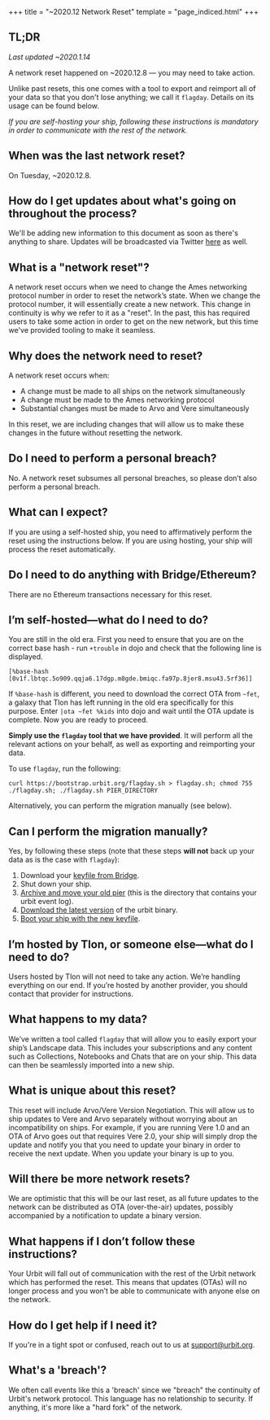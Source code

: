 +++
title = "~2020.12 Network Reset"
template = "page_indiced.html"
+++

## TL;DR

*Last updated ~2020.1.14*

A network reset happened on ~2020.12.8 — you may need to take action.

Unlike past resets, this one comes with a tool to export and reimport all of your data so that you don't lose anything; we call it `flagday`. Details on its usage can be found below.

*If you are self-hosting your ship, following these instructions is mandatory in order to communicate with the rest of the network.*

## When was the last network reset?

On Tuesday, ~2020.12.8.

## How do I get updates about what's going on throughout the process?

We'll be adding new information to this document as soon as there's anything to share. Updates will be broadcasted via Twitter [here](https://twitter.com/zodisok/) as well.

## What is a "network reset"?

A network reset occurs when we need to change the Ames networking protocol number in order to reset the network’s state. When we change the protocol number, it will essentially create a new network. This change in continuity is why we refer to it as a "reset". In the past, this has required users to take some action in order to get on the new network, but this time we've provided tooling to make it seamless.

## Why does the network need to reset?

A network reset occurs when:
- A change must be made to all ships on the network simultaneously
- A change must be made to the Ames networking protocol
- Substantial changes must be made to Arvo and Vere simultaneously

In this reset, we are including changes that will allow us to make these changes in the future without resetting the network.

## Do I need to perform a personal breach?

No. A network reset subsumes all personal breaches, so please don’t also perform a personal breach.

## What can I expect?

If you are using a self-hosted ship, you need to affirmatively perform the reset using the instructions below. If you are using hosting, your ship will process the reset automatically.

## Do I need to do anything with Bridge/Ethereum?

There are no Ethereum transactions necessary for this reset.

## I’m self-hosted—what do I need to do?

You are still in the old era. First you need to ensure that you are on the
correct base hash - run `+trouble` in dojo and check that the following line
is displayed.
```
[%base-hash [0v1f.lbtqc.5o909.qqja6.17dgp.m8gde.bmiqc.fa97p.8jer8.msu43.5rf36]]
```
If `%base-hash` is different, you need to download the correct OTA from `~fet`,
a galaxy that Tlon has left running in the old era specifically for this
purpose. Enter `|ota ~fet %kids` into dojo and wait until the OTA update is
complete. Now you are ready to proceed.

**Simply use the `flagday` tool that we have provided**. It will perform all the
relevant actions on your behalf, as well as exporting and reimporting your data.

To use `flagday`, run the following:

```shell
curl https://bootstrap.urbit.org/flagday.sh > flagday.sh; chmod 755 ./flagday.sh; ./flagday.sh PIER_DIRECTORY
```

Alternatively, you can perform the migration manually (see below).

## Can I perform the migration manually?

Yes, by following these steps (note that these steps **will not** back up your data as is the case with `flagday`):

1. Download your [keyfile from Bridge](https://urbit.org/using/install/#keyfile).
2. Shut down your ship.
3. [Archive and move your old pier](https://urbit.org/using/operations/using-your-ship/#moving-your-pier) (this is the directory that contains your urbit event log).
4. [Download the latest version](@/using/install.md#macos-and-linux) of the urbit binary.
5. [Boot your ship with the new keyfile](https://urbit.org/using/install/#boot-your-planet).

## I’m hosted by Tlon, or someone else—what do I need to do?

Users hosted by Tlon will not need to take any action. We’re handling everything on our end. If you’re hosted by another provider, you should contact that provider for instructions.

## What happens to my data?

We’ve written a tool called `flagday` that will allow you to easily export your ship’s Landscape data. This includes your subscriptions and any content such as Collections, Notebooks and Chats that are on your ship. This data can then be seamlessly imported into a new ship.

## What is unique about this reset?

This reset will include Arvo/Vere Version Negotiation. This will allow us to ship updates to Vere and Arvo separately without worrying about an incompatibility on ships. For example, if you are running Vere 1.0 and an OTA of Arvo goes out that requires Vere 2.0, your ship will simply drop the update and notify you that you need to update your binary in order to receive the next update. When you update your binary is up to you.

## Will there be more network resets?

We are optimistic that this will be our last reset, as all future updates to the network can be distributed as OTA (over-the-air) updates, possibly accompanied by a notification to update a binary version.

## What happens if I don’t follow these instructions?

Your Urbit will fall out of communication with the rest of the Urbit network which has performed the reset. This means that updates (OTAs) will no longer process and you won’t be able to communicate with anyone else on the network.

## How do I get help if I need it?

If you're in a tight spot or confused, reach out to us at support@urbit.org.

## What's a 'breach'?

We often call events like this a 'breach' since we "breach" the continuity of Urbit's network protocol. This language has no relationship to security. If anything, it's more like a "hard fork" of the network.
